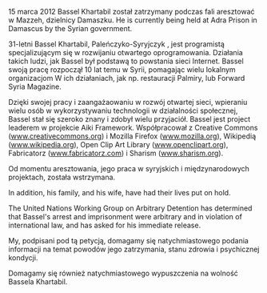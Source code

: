 15 marca 2012 Bassel Khartabil został zatrzymany podczas fali aresztować w Mazzeh, dzielnicy Damaszku. He is currently being held at Adra Prison in Damascus by the Syrian government.

31-letni Bassel Khartabil, Paleńczyko-Syryjczyk , jest programistą specjalizującym się w rozwijaniu otwartego oprogramowania. Działania takich ludzi, jak Bassel był podstawą to powstania sieci Internet. Bassel swoją pracę rozpoczął 10 lat temu w Syrii, pomagając wielu lokalnym organizacjom W ich działaniach, jak np. restauracji Palmiry, lub Forward Syria Magazine.

Dzięki swojej pracy i zaangażaowaniu w rozwój otwartej sieci, wpieraniu wielu osób w  wykorzystywaniu technologii w działalności społecznej, Bassel stał się szeroko znany i zdobył wielu przyjaciół. Bassel jest project leaderem w projekcie Aiki Framework. Współpracował z Creative Commons (www.creativecommons.org) i Mozilla Firefox (www.mozilla.org), Wikipedią (www.wikipedia.org), Open Clip Art Library (www.openclipart.org), Fabricatorz (www.fabricatorz.com) i Sharism (www.sharism.org).

Od momentu aresztowania, jego praca w syryjskich i międzynarodowych projektach, została wstrzymana. 

In addition, his family, and his wife, have had their lives put on hold.

The United Nations Working Group on Arbitrary Detention has determined that Bassel's arrest and imprisonment were arbitrary and in violation of international law, and has asked for his immediate release.

My, podpisani pod tą petycją, domagamy się natychmiastowego podania informacji na temat powodów jego zatrzymania, stanu zdrowia i psychicznej kondycji.

Domagamy się również natychmiastowego wypuszczenia na wolność Bassela Khartabil.
